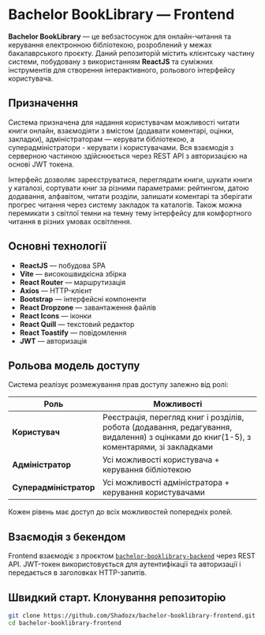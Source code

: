 # Bachelor BookLibrary — Frontend

**Bachelor BookLibrary** — це вебзастосунок для онлайн-читання та керування електронною бібліотекою, розроблений у межах бакалаврського проєкту. Даний репозиторій містить клієнтську частину системи, побудовану з використанням **ReactJS** та суміжних інструментів для створення інтерактивного, рольового інтерфейсу користувача.

## Призначення

Система призначена для надання користувачам можливості читати книги онлайн, взаємодіяти з вмістом (додавати коментарі, оцінки, закладки), адміністраторам — керувати бібліотекою, а суперадміністратори - керувати і користувачами. Вся взаємодія з серверною частиною здійснюється через REST API з авторизацією на основі JWT токена.

Інтерфейс дозволяє зареєструватися, переглядати книги, шукати книги у каталозі, сортувати книг за різними параметрами: рейтингом, датою додавання, алфавітом, читати розділи, залишати коментарі та зберігати прогрес читання через систему закладок та каталогів. Також можна перемикати з світлої темни на темну тему інтерфейсу для комфортного читання в різних умовах освітлення.

## Основні технології

- **ReactJS** — побудова SPA
- **Vite** — високошвидкісна збірка
- **React Router** — маршрутизація
- **Axios** — HTTP-клієнт
- **Bootstrap** — інтерфейсні компоненти
- **React Dropzone** — завантаження файлів
- **React Icons** — іконки
- **React Quill** — текстовий редактор
- **React Toastify** — повідомлення
- **JWT** — авторизація

## Рольова модель доступу

Система реалізує розмежування прав доступу залежно від ролі:

| Роль              | Можливості                                                                 |
|-------------------|----------------------------------------------------------------------------|
| **Користувач**     | Реєстрація, перегляд книг і розділів, робота (додавання, редагування, видалення) з оцінками до книг(1-5), з коментарями, зі закладками         |
| **Адміністратор**  | Усі можливості користувача + керування бібліотекою                        |
| **Суперадміністратор** | Усі можливості адміністратора + керування користувачами                     |

Кожен рівень має доступ до всіх можливостей попередніх ролей.

## Взаємодія з бекендом

Frontend взаємодіє з проєктом [`bachelor-booklibrary-backend`](https://github.com/Shadozx/bachelor-booklibrary-backend) через REST API. JWT-токен використовується для аутентифікації та авторизації і передається в заголовках HTTP-запитів.

## Швидкий старт. Клонування репозиторію
```bash
git clone https://github.com/Shadozx/bachelor-booklibrary-frontend.git
cd bachelor-booklibrary-frontend
